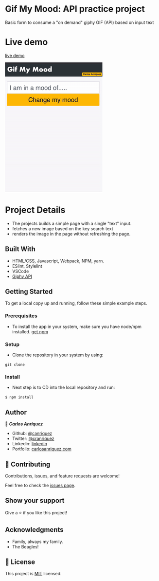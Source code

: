 # Gif My Mood: API practice project

Basic form to consume a "on demand" giphy GIF (API) based on input text

# Live demo

[live demo](https://raw.githack.com/canriquez/Gif-My-Mood/master/dist/index.html)

![screenshot](./gifMyMood.gif)

# Project Details
 
- The projects builds a simple page with a single "text" input.
- fetches a new image based on the key search text 
- renders the image in the page without refreshing the page.

## Built With

- HTML/CSS, Javascript, Webpack, NPM, yarn.
- ESlint, Stylelint
- VSCode
- [Giphy API](https://giphy.com/)


## Getting Started


To get a local copy up and running, follow these simple example steps.

### Prerequisites
- To install the app in your system, make sure you have node/npm installed. [get npm](https://www.npmjs.com/get-npm)

### Setup
- Clone the repository in your system by using: 

``` git clone  ```

### Install
- Next step is to CD into the local repository and run:

``` $ npm install ```



## Author

👤 ***Carlos Anriquez***

- Github: [@canriquez](https://github.com/canriquez)
- Twitter: [@cranriquez](https://twitter.com/cranriquez)
- Linkedin: [linkedin](https://www.linkedin.com/in/carlosanriquez/)
- Portfolio: [carlosanriquez.com](https://www.carlosanriquez.com)

## 🤝 Contributing

Contributions, issues, and feature requests are welcome!

Feel free to check the [issues page](issues/).

## Show your support

Give a ⭐️ if you like this project!

## Acknowledgments

- Family, always my family.
- The Beagles!

## 📝 License

This project is [MIT](./LICENSE) licensed.
